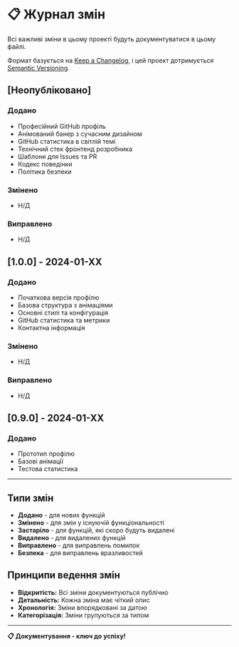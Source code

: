 # 📋 Журнал змін

Всі важливі зміни в цьому проекті будуть документуватися в цьому файлі.

Формат базується на [Keep a Changelog](https://keepachangelog.com/uk/1.0.0/),
і цей проект дотримується [Semantic Versioning](https://semver.org/lang/uk/).

## [Неопубліковано]

### Додано
- Професійний GitHub профіль
- Анімований банер з сучасним дизайном
- GitHub статистика в світлій темі
- Технічний стек фронтенд розробника
- Шаблони для Issues та PR
- Кодекс поведінки
- Політика безпеки

### Змінено
- Н/Д

### Виправлено
- Н/Д

## [1.0.0] - 2024-01-XX

### Додано
- Початкова версія профілю
- Базова структура з анімаціями
- Основні стилі та конфігурація
- GitHub статистика та метрики
- Контактна інформація

### Змінено
- Н/Д

### Виправлено
- Н/Д

## [0.9.0] - 2024-01-XX

### Додано
- Прототип профілю
- Базові анімації
- Тестова статистика

---

## Типи змін

- **Додано** - для нових функцій
- **Змінено** - для змін у існуючій функціональності
- **Застаріло** - для функцій, які скоро будуть видалені
- **Видалено** - для видалених функцій
- **Виправлено** - для виправлень помилок
- **Безпека** - для виправлень вразливостей

## Принципи ведення змін

* **Відкритість:** Всі зміни документуються публічно
* **Детальність:** Кожна зміна має чіткий опис
* **Хронологія:** Зміни впорядковані за датою
* **Категорізація:** Зміни групуються за типом

---
**📋 Документування - ключ до успіху!** 